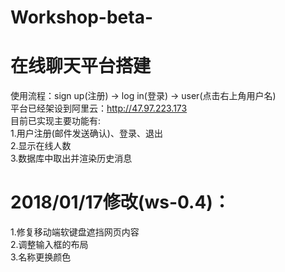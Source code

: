 # Workshop-beta-
在线聊天平台搭建
===
使用流程：sign up(注册) -> log in(登录) -> user(点击右上角用户名)<br>
平台已经架设到阿里云：http://47.97.223.173<br>
目前已实现主要功能有:<br>
1.用户注册(邮件发送确认)、登录、退出<br>
2.显示在线人数<br>
3.数据库中取出并渲染历史消息<br>

2018/01/17修改(ws-0.4)：
===
1.修复移动端软键盘遮挡网页内容<br>
2.调整输入框的布局<br>
3.名称更换颜色<br>
